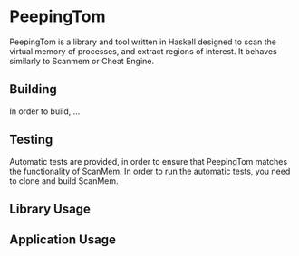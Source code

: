 # PeepingTom

PeepingTom is a library and tool written in Haskell designed to scan the virtual memory of processes, and extract regions of interest. It behaves similarly to Scanmem or Cheat Engine.

## Building

In order to build, ...

## Testing

Automatic tests are provided, in order to ensure that PeepingTom matches the functionality of ScanMem. In order to run the automatic tests, you need to clone and build ScanMem.



## Library Usage

## Application Usage
